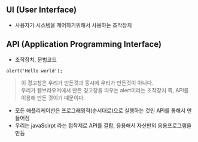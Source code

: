 ## UI (User Interface)
- 사용자가 시스템을 제어하기위해서 사용하는 조작장치

## API (Application Programming Interface)
- 조작장치, 문법코드
```
alert('Hello world');
```
> 이 경고창은 우리가 만든것과 동시에 우리가 만든것이 아니다.<br />우리가 웹브라우저에서 만든 경고창을 띄우는 alert이라는 조작장치 즉, API를 이용해 만든 것이기 때문이다.
- 모든 애플리케이션은 프로그래밍적(순서대로)으로 실행하는 것인 API를 통해서 만들어짐
- 우리는 javaScirpt 라는 접착제로 API를 결합, 응용해서 자신만의 응용프로그램을 만듬
